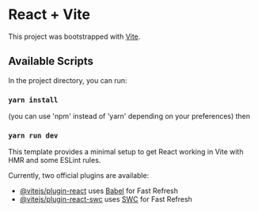 # React + Vite
This project was bootstrapped with [Vite](https://github.com/vitejs/vite).

## Available Scripts
In the project directory, you can run:
### `yarn install`
(you can use 'npm' instead of 'yarn' depending on your preferences)
then
### `yarn run dev`

This template provides a minimal setup to get React working in Vite with HMR and some ESLint rules.

Currently, two official plugins are available:

- [@vitejs/plugin-react](https://github.com/vitejs/vite-plugin-react/blob/main/packages/plugin-react/README.md) uses [Babel](https://babeljs.io/) for Fast Refresh
- [@vitejs/plugin-react-swc](https://github.com/vitejs/vite-plugin-react-swc) uses [SWC](https://swc.rs/) for Fast Refresh
